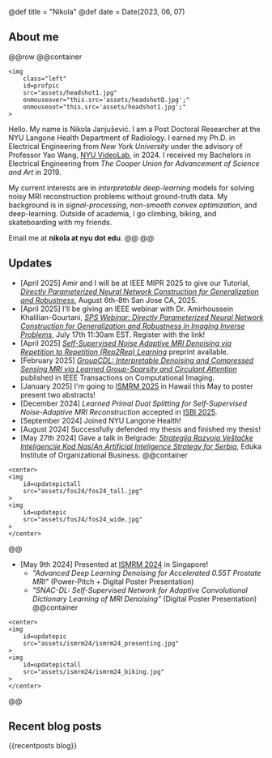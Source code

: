 @def title = "Nikola"
@def date = Date(2023, 06, 07)

## About me
@@row
@@container
~~~
<img 
    class="left" 
    id=profpic
    src="assets/headshot1.jpg"
    onmouseover="this.src='assets/headshotQ.jpg';"
    onmouseout="this.src='assets/headshot1.jpg';"
>
~~~

Hello. My name is Nikola Janjušević. I am a Post Doctoral Researcher at the NYU
Langone Health Department of Radiology. I earned my Ph.D. in Electrical
Engineering from *New York University* under the advisory of Professor Yao Wang,
[NYU VideoLab](https://wp.nyu.edu/videolab/), in 2024. I received my Bachelors in
Electrical Engineering from *The Cooper Union for Advancement of Science and
Art* in 2019. 

My current interests are in *interpretable deep-learning* models for solving
noisy MRI reconstruction problems without ground-truth data. My
background is in *signal-processing*, *non-smooth convex optimization*, and deep-learning.
Outside of academia, I go climbing, biking, and skateboarding with my friends.

Email me at **nikola at nyu dot edu**.
@@
@@

## Updates
* [April 2025] Amir and I will be at IEEE MIPR 2025 to give our Tutorial, [*Directly Parameterized Neural Network Construction for Generalization and Robustness*](https://sites.google.com/view/mipr-2025/tutorial?authuser=0#h.nazvd3zhbs51), August 6th-8th San Jose CA, 2025.
* [April 2025] I'll be giving an IEEE webinar with Dr. Amirhoussein Khalilian-Gourtani, [*SPS Webinar: Directly Parameterized Neural Network Construction for Generalization and Robustness in Imaging Inverse Problems*](https://signalprocessingsociety.org/blog/sps-webinar-directly-parameterized-neural-network-construction-generalization-and-robustness), July 17th 11:30am EST. Register with the link!
* [April 2025] [*Self-Supervised Noise Adaptive MRI Denoising via Repetition to Repetition (Rep2Rep) Learning*](https://arxiv.org/abs/2504.17698) preprint available.
* [February 2025] [*GroupCDL: Interpretable Denoising and Compressed Sensing MRI via Learned Group-Sparsity and Circulant Attention*](https://ieeexplore.ieee.org/document/10874214) published in IEEE Transactions on Computational Imaging.
* [January 2025] I'm going to [ISMRM 2025](https://www.ismrm.org/25m/) in Hawaii this May to poster present two abstracts!
* [December 2024] *Learned Primal Dual Splitting for Self-Supervised Noise-Adaptive MRI Reconstruction* accepted in [ISBI 2025](https://biomedicalimaging.org/2025/).
* [September 2024] Joined NYU Langone Health!
* [August 2024] Successfully defended my thesis and finished my thesis!
* [May 27th 2024] Gave a talk in Belgrade: [*Strategija Razvoja Veštačke Inteligencije Kod Nas*/*An Artificial Inteligence Strategy for Serbia*](https://www.vos.edu.rs/strategija-razvoja-vestacke-inteligencije-vest28-05-2024/), Eduka Institute of Organizational Business.
@@container
~~~
<center>
<img 
    id=updatepictall
    src="assets/fos24/fos24_tall.jpg"
>
<img 
    id=updatepic
    src="assets/fos24/fos24_wide.jpg"
>
</center>
~~~
@@

* [May 9th 2024] Presented at [ISMRM 2024](https://www.ismrm.org/24m/) in Singapore!
    - *"Advanced Deep Learning Denoising for Accelerated 0.55T Prostate MRI"* (Power-Pitch + Digital Poster Presentation)
    - *"SNAC-DL: Self-Supervised Network for Adaptive Convolutional Dictionary Learning of MRI Denoising"* (Digital Poster Presentation)
@@container
~~~
<center>
<img 
    id=updatepic
    src="assets/ismrm24/ismrm24_presenting.jpg"
>
<img 
    id=updatepictall
    src="assets/ismrm24/ismrm24_biking.jpg"
>
</center>
~~~
@@

## Recent blog posts
{{recentposts blog}}
